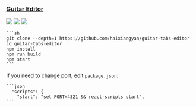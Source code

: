 ### [Guitar Editor](https://github.com/haixiangyan/guitar-tabs-editor)

![](https://img.shields.io/github/license/haixiangyan/guitar-tabs-editor?style=flat-square) ![](https://img.shields.io/github/last-commit/scillidan/guitar-tabs-editor/master?label=last%20commit%20(fork)&style=flat-square) ![](https://img.shields.io/badge/GitHub%20Pages-121013?logo=github&logoColor=white)

````{tab} From source
```sh
git clone --depth=1 https://github.com/haixiangyan/guitar-tabs-editor
cd guitar-tabs-editor
npm install
npm run build
npm start
```
````

If you need to change port, edit `package.json`:

````{tab} Windows 10
```json
  "scripts": {
    "start": "set PORT=4321 && react-scripts start",
```
````